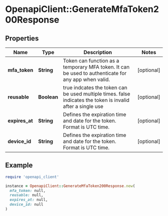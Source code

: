 # OpenapiClient::GenerateMfaToken200Response

## Properties

| Name | Type | Description | Notes |
| ---- | ---- | ----------- | ----- |
| **mfa_token** | **String** | Token can function as a temporary MFA token. It can be used to authenticate for any app when valid. | [optional] |
| **reusable** | **Boolean** | true indcates the token can be used multiple times. false indicates the token is invalid after a single use | [optional] |
| **expires_at** | **String** | Defines the expiration time and date for the token. Format is UTC time. | [optional] |
| **device_id** | **String** | Defines the expiration time and date for the token. Format is UTC time. | [optional] |

## Example

```ruby
require 'openapi_client'

instance = OpenapiClient::GenerateMfaToken200Response.new(
  mfa_token: null,
  reusable: null,
  expires_at: null,
  device_id: null
)
```

